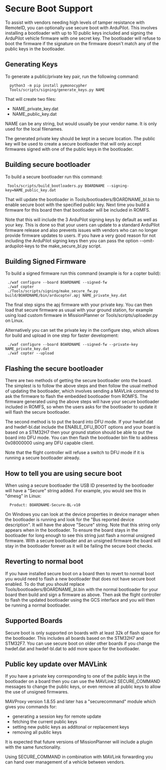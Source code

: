 # Secure Boot Support

To assist with vendors needing high levels of tamper resistance with
RemoteID, you can optionally use secure boot with ArduPilot. This
involves installing a bootloader with up to 10 public keys included
and signing the ArduPilot vehicle firmware with one secret key. The
bootloader will refuse to boot the firmware if the signature on the
firmware doesn't match any of the public keys in the bootloader.

## Generating Keys

To generate a public/private key pair, run the following command:

```
  python3 -m pip install pymonocypher
  Tools/scripts/signing/generate_keys.py NAME
```

That will create two files:
 - NAME_private_key.dat
 - NAME_public_key.dat

NAME can be any string, but would usually be your vendor name. It is
only used for the local filenames.

The generated private key should be kept in a secure location. The
public key will be used to create a secure bootloader that will only
accept firmwares signed with one of the public keys in the bootloader.

## Building secure bootloader

To build a secure bootloader run this command:

```
 Tools/scripts/build_bootloaders.py BOARDNAME --signing-key=NAME_public_key.dat
```

That will update the bootloader in Tools/bootloaders/BOARDNAME_bl.bin
to enable secure boot with the specified public key. Next time you
build a firmware for this board then that bootloader will be included
in ROMFS.

Note that this will include the 3 ArduPilot signing keys by default as
well as your key. This is done so that your users can update to a
standard ArduPilot firmware release and also prevents issues with
vendors who can no longer provide firmware updates to users. If you
have a very good reason for not including the ArduPilot signing keys
then you can pass the option --omit-ardupilot-keys to the
make_secure_bl.py script.

## Building Signed Firmware

To build a signed firmware run this command (example is for a copter build):

```
 ./waf configure --board BOARDNAME --signed-fw
 ./waf copter
 ./Tools/scripts/signing/make_secure_fw.py build/BOARDNAME/bin/arducopter.apj NAME_private_key.dat
```

The final step signs the apj firmware with your private key. You can
then load that secure firmware as usual with your ground station, for
example using load custom firmware in MissionPlanner or
Tools/scripts/uploader.py on Linux.

Alternatively you can set the private key in the configure step, which
allows for build and upload in one step for faster development:

```
 ./waf configure --board BOARDNAME --signed-fw --private-key NAME_private_key.dat
 ./waf copter --upload
```

## Flashing the secure bootloader

There are two methods of getting the secure bootloader onto the
board. The simplest is to follow the above steps and then follow the
usual method of updating the bootloader, which involves sending a
MAVLink command to ask the firmware to flash the embedded bootloader
from ROMFS. The firmware generated using the above steps will have
your secure bootloader included in ROMFS, so when the users asks for
the bootloader to update it will flash the secure bootloader.

The second method is to put the board into DFU mode. If your hwdef.dat
and hwdef-bl.dat include the ENABLE_DFU_BOOT options and your board is
based on a STM32H7 then your ground station should be able to put the
board into DFU mode. You can then flash the bootloader bin file to
address 0x08000000 using any DFU capable client.

Note that the flight controller will refuse a switch to DFU mode if it
is running a secure bootloader already.

## How to tell you are using secure boot

When using a secure bootloader the USB ID presented by the bootloader
will have a "Secure" string added. For example, you would see this in
"dmesg" in Linux:

```
  Product: BOARDNAME-Secure-BL-v10
```

On Windows you can look at the device properties in device manager
when the bootloader is running and look for the "Bus reported device
description". It will have the above "Secure" string. Note that this
string only appears when in the bootloader. To ensure the board stays
in the bootloader for long enough to see this string just flash a
normal unsigned firmware. With a secure bootloader and an unsigned
firmware the board will stay in the bootloader forever as it will be
failing the secure boot checks.

## Reverting to normal boot

If you have installed secure boot on a board then to revert to normal
boot you would need to flash a new bootloader that does not have
secure boot enabled. To do that you should replace
Tools/bootloaders/BOARDNAME_bl.bin with the normal bootloader for your
board then build and sign a firmware as above. Then ask the flight
controller to flash the updated bootloader using the GCS interface and
you will then be running a normal bootloader.

## Supported Boards

Secure boot is only supported on boards with at least 32k of flash
space for the bootloader. This includes all boards based on the
STM32H7 and STM32F7. You can use secure boot on older other boards if
you change the hwdef.dat and hwdef-bl.dat to add more space for the
bootloader.

## Public key update over MAVLink

If you have a private key corresponding to one of the public keys in
the bootloader on a board then you can use the MAVLink2 SECURE_COMMAND
messages to change the public keys, or even remove all public keys to
allow the use of unsigned firmwares.

MAVProxy version 1.8.55 and later has a "securecommand" module which
gives you commands for:

 - generating a session key for remote update
 - fetching the current public keys
 - setting new public keys as additonal or replacement keys
 - removing all public keys

It is expected that future versions of MissionPlanner will include a
plugin with the same functionality.

Using SECURE_COMMAND in combination with MAVLink forwarding you can
hand over management of a vehicle between vendors.
